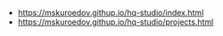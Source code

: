 * https://mskuroedov.githup.io/hq-studio/index.html
* https://mskuroedov.githup.io/hq-studio/projects.html